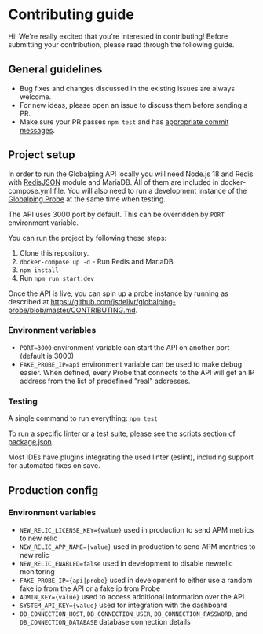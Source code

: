 # Contributing guide

Hi! We're really excited that you're interested in contributing! Before submitting your contribution, please read through the following guide.

## General guidelines

-   Bug fixes and changes discussed in the existing issues are always welcome.
-   For new ideas, please open an issue to discuss them before sending a PR.
-   Make sure your PR passes `npm test` and has [appropriate commit messages](https://github.com/jsdelivr/globalping/commits/master).

## Project setup

In order to run the Globalping API locally you will need Node.js 18 and Redis with [RedisJSON](https://oss.redis.com/redisjson/) module and MariaDB. All of them are included in docker-compose.yml file. You will also need to run a development instance of the [Globalping Probe](https://github.com/jsdelivr/globalping-probe) at the same time when testing.

The API uses 3000 port by default. This can be overridden by `PORT` environment variable.

You can run the project by following these steps:

1. Clone this repository.
2. `docker-compose up -d` - Run Redis and MariaDB
3. `npm install`
4. Run `npm run start:dev`

Once the API is live, you can spin up a probe instance by running as described at https://github.com/jsdelivr/globalping-probe/blob/master/CONTRIBUTING.md.

### Environment variables
- `PORT=3000` environment variable can start the API on another port (default is 3000)
- `FAKE_PROBE_IP=api` environment variable can be used to make debug easier. When defined, every Probe
  that connects to the API will get an IP address from the list of predefined "real" addresses.

### Testing

A single command to run everything: `npm test`

To run a specific linter or a test suite, please see the scripts section of [package.json](package.json).

Most IDEs have plugins integrating the used linter (eslint), including support for automated fixes on save.

## Production config

### Environment variables

- `NEW_RELIC_LICENSE_KEY={value}` used in production to send APM metrics to new relic
- `NEW_RELIC_APP_NAME={value}` used in production to send APM mentrics to new relic
- `NEW_RELIC_ENABLED=false` used in development to disable newrelic monitoring
- `FAKE_PROBE_IP={api|probe}` used in development to either use a random fake ip from the API or a fake ip from Probe
- `ADMIN_KEY={value}` used to access additional information over the API
- `SYSTEM_API_KEY={value}` used for integration with the dashboard
- `DB_CONNECTION_HOST`, `DB_CONNECTION_USER`, `DB_CONNECTION_PASSWORD`, and `DB_CONNECTION_DATABASE` database connection details
